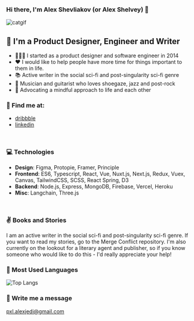 ### Hi there, I'm Alex Shevliakov (or Alex Shelvey) 👋

![catgif](https://media1.giphy.com/media/v1.Y2lkPTc5MGI3NjExbGkyeXg3bjhhbzhhYjcwc3dwaHJ5aHFvaDJtemxnZDJhOGllbnJldiZlcD12MV9pbnRlcm5hbF9naWZfYnlfaWQmY3Q9Zw/JIX9t2j0ZTN9S/giphy.gif)

## 🦄 I'm a Product Designer, Engineer and Writer
- 👩🏽‍💻  I started as a product designer and software engineer in 2014
- ❤  I would like to help people have more time for things important to them in life.
- 📚  Active writer in the social sci-fi and post-singularity sci-fi genre
- 🎸  Musician and guitarist who loves shoegaze, jazz and post-rock
- 🧘  Advocating a mindful approach to life and each other

### 🔎   Find me at:
- [dribbble](https://dribbble.com/pxlhead)
- [linkedin](https://linkedin.com/in/alexshelvey)
<br/>


### 💻  Technologies
- **Design**: Figma, Protopie, Framer, Principle
- **Frontend**: ES6, Typescript, React, Vue, Nuxt.js, Next.js, Redux, Vuex, Canvas, TailwindCSS, SCSS, React Spring, D3
- **Backend**: Node.js, Express, MongoDB, Firebase, Vercel, Heroku
- **Misc**: Langchain, Three.js
<br/>

### ✌️ Books and Stories 
<p>I am an active writer in the social sci-fi and post-singularity sci-fi genre. If you want to read my stories, go to the Merge Conflict repository. I'm also currently on the lookout for a literary agent and publisher, so if you know someone who would like to do this - I'd really appreciate your help!</p>


### 📙 Most Used Languages
![Top Langs](https://github-readme-stats.vercel.app/api/top-langs/?username=alexjedi&layout=compact&theme=radical)

### 📧 Write me a message
pxl.alexjedi@gmail.com


